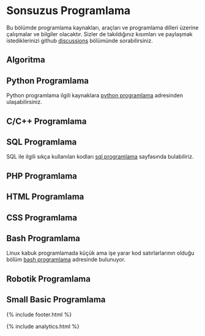 # Sonsuzus Programlama

Bu bölümde programlama kaynakları, araçları ve programlama dilleri üzerine çalışmalar ve bilgiler olacaktır. Sizler de takıldığınız kısımları ve paylaşmak istediklerinizi github [discussions](https://github.com/sonsuzus/sonsuzus.github.io/discussions) bölümünde sorabilirsiniz.

## Algoritma

## Python Programlama

Python programlama ilgili kaynaklara [python programlama](https://sonsuzus.github.io/python-programlama) adresinden ulaşabilirsiniz.

## C/C++ Programlama


## SQL Programlama

SQL ile ilgili sıkça kullanılan kodları [sql programlama](https://sonsuzus.github.io/sql-programlama) sayfasında bulabiliriz.

## PHP Programlama

## HTML Programlama

## CSS Programlama

## Bash Programlama

Linux kabuk programlamada küçük ama işe yarar kod satırlarlarının olduğu bölüm [bash programlama](https://sonsuzus.github.io/bash-programlama) adresinde bulunuyor.

## Robotik Programlama

## Small Basic Programlama

{% include footer.html %}

{% include analytics.html %}
